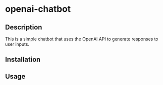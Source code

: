 # openai-chatbot

## Description

This is a simple chatbot that uses the OpenAI API to generate responses to user inputs. 

## Installation


## Usage

